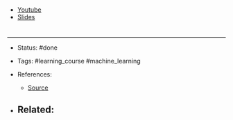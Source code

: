 # 
- [Youtube](https://www.youtube.com/channel/UCf0WB91t8Ky6AuYcQV0CcLw/playlists)
- [Slides](https://fpcv.cs.columbia.edu/Monographs)


# 

---
- Status: #done

- Tags: #learning_course #machine_learning 

- References:
	- [Source](https://twitter.com/Jeande_d/status/1560702999965511680)

- Related:
	- 
